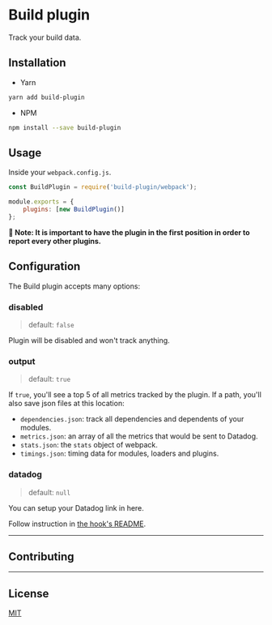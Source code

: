 # Build plugin

Track your build data.

## Installation

-   Yarn

```bash
yarn add build-plugin
```

-   NPM

```bash
npm install --save build-plugin
```

## Usage

Inside your `webpack.config.js`.

```js
const BuildPlugin = require('build-plugin/webpack');

module.exports = {
    plugins: [new BuildPlugin()]
};
```

**📝 Note: It is important to have the plugin in the first position in order to report every other plugins.**

## Configuration

The Build plugin accepts many options:

### disabled

> default: `false`

Plugin will be disabled and won't track anything.

### output

> default: `true`

If `true`, you'll see a top 5 of all metrics tracked by the plugin.
If a path, you'll also save json files at this location:

-   `dependencies.json`: track all dependencies and dependents of your modules.
-   `metrics.json`: an array of all the metrics that would be sent to Datadog.
-   `stats.json`: the `stats` object of webpack.
-   `timings.json`: timing data for modules, loaders and plugins.

### datadog

> default: `null`

You can setup your Datadog link in here.

Follow instruction in [the hook's README](./hooks/datadog).

---

## Contributing

---

## License

[MIT](LICENSE)
